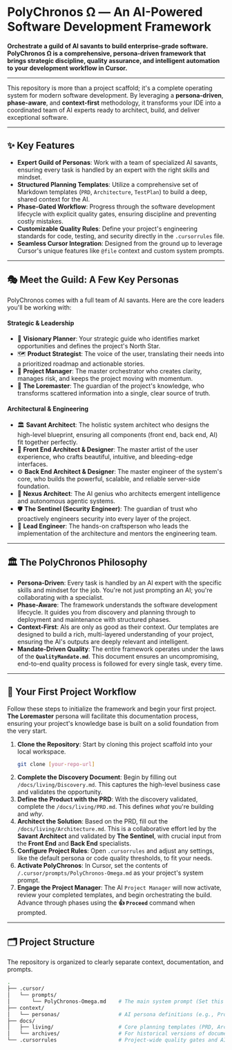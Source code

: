 # PolyChronos Ω — An AI-Powered Software Development Framework

**Orchestrate a guild of AI savants to build enterprise-grade software. PolyChronos Ω is a comprehensive, persona-driven framework that brings strategic discipline, quality assurance, and intelligent automation to your development workflow in Cursor.**

---

This repository is more than a project scaffold; it's a complete operating system for modern software development. By leveraging a **persona-driven**, **phase-aware**, and **context-first** methodology, it transforms your IDE into a coordinated team of AI experts ready to architect, build, and deliver exceptional software.

---

## ✨ Key Features

-   **Expert Guild of Personas**: Work with a team of specialized AI savants, ensuring every task is handled by an expert with the right skills and mindset.
-   **Structured Planning Templates**: Utilize a comprehensive set of Markdown templates (`PRD`, `Architecture`, `TestPlan`) to build a deep, shared context for the AI.
-   **Phase-Gated Workflow**: Progress through the software development lifecycle with explicit quality gates, ensuring discipline and preventing costly mistakes.
-   **Customizable Quality Rules**: Define your project's engineering standards for code, testing, and security directly in the `.cursorrules` file.
-   **Seamless Cursor Integration**: Designed from the ground up to leverage Cursor's unique features like `@file` context and custom system prompts.

---

## 🎭 Meet the Guild: A Few Key Personas

PolyChronos comes with a full team of AI savants. Here are the core leaders you'll be working with:

#### Strategic & Leadership
-   🔭 **Visionary Planner**: Your strategic guide who identifies market opportunities and defines the project's North Star.
-   🗺️ **Product Strategist**: The voice of the user, translating their needs into a prioritized roadmap and actionable stories.
-   🎯 **Project Manager**: The master orchestrator who creates clarity, manages risk, and keeps the project moving with momentum.
-   📜 **The Loremaster**: The guardian of the project's knowledge, who transforms scattered information into a single, clear source of truth.

#### Architectural & Engineering
-   🏛️ **Savant Architect**: The holistic system architect who designs the high-level blueprint, ensuring all components (front end, back end, AI) fit together perfectly.
-   🎨 **Front End Architect & Designer**: The master artist of the user experience, who crafts beautiful, intuitive, and bleeding-edge interfaces.
-   ⚙️ **Back End Architect & Designer**: The master engineer of the system's core, who builds the powerful, scalable, and reliable server-side foundation.
-   🧠 **Nexus Architect**: The AI genius who architects emergent intelligence and autonomous agentic systems.
-   🛡️ **The Sentinel (Security Engineer)**: The guardian of trust who proactively engineers security into every layer of the project.
-   👷 **Lead Engineer**: The hands-on craftsperson who leads the implementation of the architecture and mentors the engineering team.

---

## 🏛️ The PolyChronos Philosophy

-   **Persona-Driven**: Every task is handled by an AI expert with the specific skills and mindset for the job. You're not just prompting an AI; you're collaborating with a specialist.
-   **Phase-Aware**: The framework understands the software development lifecycle. It guides you from discovery and planning through to deployment and maintenance with structured phases.
-   **Context-First**: AIs are only as good as their context. Our templates are designed to build a rich, multi-layered understanding of your project, ensuring the AI's outputs are deeply relevant and intelligent.
-   **Mandate-Driven Quality**: The entire framework operates under the laws of the **`QualityMandate.md`**. This document ensures an uncompromising, end-to-end quality process is followed for every single task, every time.

---

## 🚀 Your First Project Workflow

Follow these steps to initialize the framework and begin your first project. **The Loremaster** persona will facilitate this documentation process, ensuring your project's knowledge base is built on a solid foundation from the very start.

1.  **Clone the Repository**: Start by cloning this project scaffold into your local workspace.
    ```bash
    git clone [your-repo-url]
    ```
2.  **Complete the Discovery Document**: Begin by filling out `/docs/living/Discovery.md`. This captures the high-level business case and validates the opportunity.
3.  **Define the Product with the PRD**: With the discovery validated, complete the `/docs/living/PRD.md`. This defines *what* you're building and *why*.
4.  **Architect the Solution**: Based on the PRD, fill out the `/docs/living/Architecture.md`. This is a collaborative effort led by the **Savant Architect** and validated by **The Sentinel**, with crucial input from the **Front End** and **Back End** specialists.
5.  **Configure Project Rules**: Open `.cursorrules` and adjust any settings, like the default persona or code quality thresholds, to fit your needs.
6.  **Activate PolyChronos**: In Cursor, set the contents of `/.cursor/prompts/PolyChronos-Omega.md` as your project's system prompt.
7.  **Engage the Project Manager**: The AI `Project Manager` will now activate, review your completed templates, and begin orchestrating the build. Advance through phases using the **👍 `Proceed`** command when prompted.

---

## 🗂️ Project Structure

The repository is organized to clearly separate context, documentation, and prompts.

```bash
.
├── .cursor/
│   └── prompts/
│       └── PolyChronos-Omega.md    # The main system prompt (Set this in Cursor)
├── context/
│   └── personas/                   # AI persona definitions (e.g., ProjectManager.md)
├── docs/
│   ├── living/                     # Core planning templates (PRD, Architecture, etc.)
│   └── archives/                   # For historical versions of documents
└── .cursorrules                    # Project-wide quality gates and AI behavior rules

